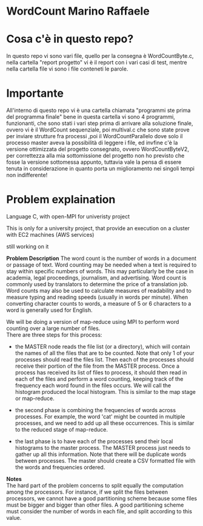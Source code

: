 # WordCount Marino Raffaele
# Cosa c'è in questo repo?
In questo repo vi sono vari file, quello per la consegna è WordCountByte.c, nella cartella "report progetto" vi è il report con i vari casi di test, mentre nella cartella file vi sono i file conteneti le parole.
  # Importante
All'interno di questo repo vi è una cartella chiamata "programmi ste prima del programma finale" bene in questa cartella vi sono 4 programmi, funzionanti, che sono stati i vari step prima di arrivare alla soluzione finale, ovvero vi è il WordCount sequenziale, poi multival.c che sono state prove per inviare strutture fra processi ,poi il WordCountParallelo dove solo il processo master aveva la possibilità di leggere i file, ed invfine c'è la versione ottimizzata del progetto consegnato, ovvero WordCountByteV2, per correttezza alla mia sottomissione del progetto non ho previsto che fosse la versione sottomessa appunto, tuttavia vale la pensa di essere tenuta in considerazione in quanto porta un miglioramento nei singoli tempi non indifferente! 
    
# Problem explaination
Language C, with open-MPI for univeristy project

This is only for a university project, that provide an execution on a cluster with EC2 machines (AWS services)

still working on it

<p><strong>Problem Description</strong> The word count is the number of words in a document or passage of text. Word counting may be needed when a text is required to stay within specific numbers of words. This may particularly be the case in academia, legal proceedings, journalism, and advertising. Word count is commonly used by translators to determine the price of a translation job. Word counts may also be used to calculate measures of readability and to measure typing and reading speeds (usually in words per minute). When converting character counts to words, a measure of 5 or 6 characters to a word is generally used for English.</p>
<p>We will be doing a version of map-reduce using MPI to perform word counting over a large number of files.<br>
There are three steps for this process:</p>
<ul>
<li>
<p>the MASTER node reads the file list (or a directory), which will contain the names of all the files that are to be counted. Note that only 1 of your processes should read the files list. Then each of the processes should receive their portion of the file from the MASTER process. Once a process has received its list of files to process, it should then read in each of the files and perform a word counting, keeping track of the frequency each word found in the files occurs. We will call the histogram produced the local histogram. This is similar to the map stage or map-reduce.</p>
</li>
<li>
<p>the second phase is combining the frequencies of words across processes. For example, the word 'cat' might be counted in multiple processes, and we need to add up all these occurrences. This is similar to the reduced stage of map-reduce.</p>
</li>
<li>
<p>the last phase is to have each of the processes send their local histograms to the master process. The MASTER process just needs to gather up all this information. Note that there will be duplicate words between processes. The master should create a CSV formatted file with the words and frequencies ordered.</p>
</li>
</ul>
<p><strong>Notes</strong><br>
The hard part of the problem concerns to split equally the computation among the processors. For instance, if we split the files between processors, we cannot have a good partitioning scheme because some files must be bigger and bigger than other files. A good partitioning scheme must consider the number of words in each file, and split according to this value.</p>
